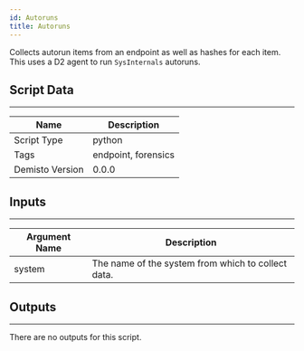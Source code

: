 ```yaml
---
id: Autoruns
title: Autoruns
---
```


Collects autorun items from an endpoint as well as hashes for each item.
This uses a D2 agent to run `SysInternals` autoruns.

## Script Data
---

| **Name** | **Description** |
| --- | --- |
| Script Type | python |
| Tags | endpoint, forensics |
| Demisto Version | 0.0.0 |

## Inputs
---

| **Argument Name** | **Description** |
| --- | --- |
| system | The name of the system from which to collect data. |

## Outputs
---
There are no outputs for this script.
